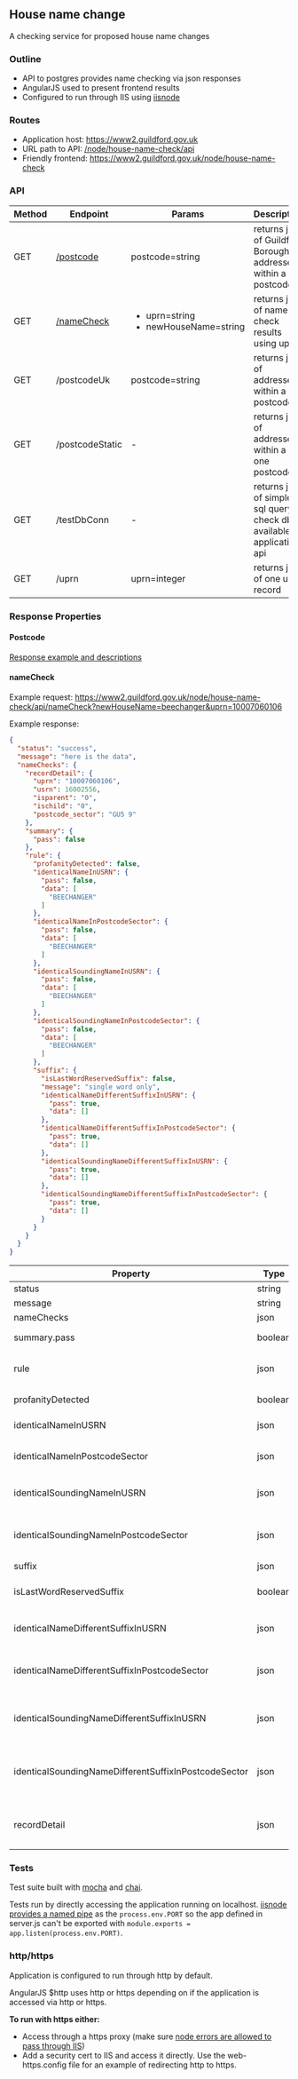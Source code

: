 ## House name change
A checking service for proposed house name changes

### Outline

- API to postgres provides name checking via json responses
- AngularJS used to present frontend results
- Configured to run through IIS using [iisnode](https://github.com/tjanczuk/iisnode)

### Routes
- Application host: https://www2.guildford.gov.uk
- URL path to API: [/node/house-name-check/api](https://www2.guildford.gov.uk/node/house-name-check/api)
- Friendly frontend: https://www2.guildford.gov.uk/node/house-name-check

### API 
| Method | Endpoint | Params | Description | 
| ------ | ------ | ------ | ------ | 
| GET | [/postcode](#postcode) | postcode=string | returns json of Guildford Borough addresses within a postcode | 
| GET | [/nameCheck](#namecheck) | <ul><li>uprn=string</li><li>newHouseName=string</li></ul> | returns json of name check results using uprn |
| GET | /postcodeUk | postcode=string | returns json of addresses within a postcode |
| GET | /postcodeStatic | - | returns json of addresses within a one postcode |
| GET | /testDbConn | - | returns json of simple sql query to check db is available to application api|
| GET | /uprn | uprn=integer | returns json of one uprn record |

### Response Properties
#### Postcode

[Response example and descriptions](https://github.com/surreydigitalservices/locate-api#presentation)

#### nameCheck

Example request: https://www2.guildford.gov.uk/node/house-name-check/api/nameCheck?newHouseName=beechanger&uprn=10007060106

Example response: 
```json
{
  "status": "success",
  "message": "here is the data",
  "nameChecks": {
    "recordDetail": {
      "uprn": "10007060106",
      "usrn": 16002556,
      "isparent": "0",
      "ischild": "0",
      "postcode_sector": "GU5 9"
    },
    "summary": {
      "pass": false
    },
    "rule": {
      "profanityDetected": false,
      "identicalNameInUSRN": {
        "pass": false,
        "data": [
          "BEECHANGER"
        ]
      },
      "identicalNameInPostcodeSector": {
        "pass": false,
        "data": [
          "BEECHANGER"
        ]
      },
      "identicalSoundingNameInUSRN": {
        "pass": false,
        "data": [
          "BEECHANGER"
        ]
      },
      "identicalSoundingNameInPostcodeSector": {
        "pass": false,
        "data": [
          "BEECHANGER"
        ]
      },
      "suffix": {
        "isLastWordReservedSuffix": false,
        "message": "single word only",
        "identicalNameDifferentSuffixInUSRN": {
          "pass": true,
          "data": []
        },
        "identicalNameDifferentSuffixInPostcodeSector": {
          "pass": true,
          "data": []
        },
        "identicalSoundingNameDifferentSuffixInUSRN": {
          "pass": true,
          "data": []
        },
        "identicalSoundingNameDifferentSuffixInPostcodeSector": {
          "pass": true,
          "data": []
        }
      }
    }
  }
}
```

| Property | Type | Description | 
| ------ | ------ | ------ | 
| status | string | response status |
| message | string | response message |
| nameChecks | json | name check results |
| summary.pass | boolean | true if all rules pass & profanityDetected=false |
| rule | json | each rule contains `pass` as boolean & `data` as array |
| profanityDetected | boolean | true if profanity detected |
| identicalNameInUSRN | json | identical names within the same USRN |
| identicalNameInPostcodeSector | json | identical names within the same postcode sector (GU1 1) |
| identicalSoundingNameInUSRN | json | identical sounding names within the same USRN |
| identicalSoundingNameInPostcodeSector | json | identical sounding names within the same postcode sector (GU1 1) |
| suffix | json | grouping for suffix rules |
| isLastWordReservedSuffix | boolean | true if last word in string is reserved name ending |
| identicalNameDifferentSuffixInUSRN | json | identical names (before last word) within the same USRN |
| identicalNameDifferentSuffixInPostcodeSector | json | identical names (before last word) within the same postcode sector (GU1 1) |
| identicalSoundingNameDifferentSuffixInUSRN | json | identical sounding names (before last word) within the same USRN |
| identicalSoundingNameDifferentSuffixInPostcodeSector | json | identical sounding names (before last word) within the same postcode sector (GU1 1) |
| recordDetail | json | data on the requested UPRN used by the API to conduct the name checking |

### Tests
Test suite built with [mocha](https://mochajs.org/) and [chai](http://chaijs.com/).

Tests run by directly accessing the application running on localhost. [iisnode provides a named pipe](https://github.com/tjanczuk/iisnode/issues/46) as the `process.env.PORT` so the app defined in server.js can't be exported with `module.exports = app.listen(process.env.PORT)`.

### http/https
Application is configured to run through http by default. 

AngularJS $http uses http or https depending on if the application is accessed via http or https.

**To run with https either:**
- Access through a https proxy (make sure [node errors are allowed to pass through IIS](https://github.com/tjanczuk/iisnode/issues/295))
- Add a security cert to IIS and access it directly. Use the web-https.config file for an example of redirecting http to https.
